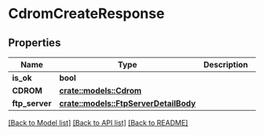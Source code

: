 # CdromCreateResponse

## Properties

Name | Type | Description | Notes
------------ | ------------- | ------------- | -------------
**is_ok** | **bool** |  | 
**CDROM** | [**crate::models::Cdrom**](CDROM.md) |  | 
**ftp_server** | [**crate::models::FtpServerDetailBody**](FTPServerDetailBody.md) |  | 

[[Back to Model list]](../README.md#documentation-for-models) [[Back to API list]](../README.md#documentation-for-api-endpoints) [[Back to README]](../README.md)


